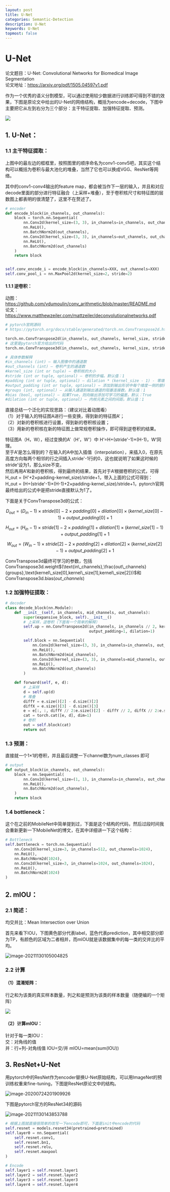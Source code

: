 ```yaml
---
layout: post
title: U-Net
categories: Semantic-Detection
description: U-Net
keywords: U-Net
topmost: false
---
```


# U-Net

论文题目：U-Net: Convolutional Networks for Biomedical Image Segmentation<br/>论文地址：https://arxiv.org/pdf/1505.04597v1.pdf

作为一个优秀的语义分割模型，可以通过使用较少数据进行训练即可得到不错的效果，下图是原论文中给出的U-Net的网络结构，概括为encode+decode，下图中主要把它从左到右分为三个部分：主干特征提取、加强特征提取、预测。

![](https://raw.githubusercontent.com/Mateguo1/Pictures/master/img/WPS%E5%9B%BE%E7%89%87%E7%BC%96%E8%BE%91.png)



## 1. U-Net：

### 1.1  主干特征提取：

上图中的最左边的框框里，按照图里的顺序命名为conv1-conv5吧，其实这个结构可以概括为卷积与最大池化的堆叠，当然了它也可以换成VGG、ResNet等网络。

其中的conv1-conv4输出的feature map，都会被当作下一层的输入，并且和对应decode里面的部分进行特征融合（上采样+堆叠），至于卷积核尺寸和特征图的层数图上都表明的很清楚了，这里不在赘述了。

```python
# encoder
def encode_block(in_channels, out_channels):
    block = torch.nn.Sequential(
        nn.Conv2d(kernel_size=(3, 3), in_channels=in_channels, out_channels=out_channels), #BN层
        nn.ReLU(), 
        nn.BatchNorm2d(out_channels),
        nn.Conv2d(kernel_size=(3, 3), in_channels=out_channels, out_channels=out_channels),
        nn.ReLU(),
        nn.BatchNorm2d(out_channels)
    )
    return block


self.conv_encode_i = encode_block(in_channels=XXX, out_channels=XXX)
self.conv_pool_i = nn.MaxPool2d(kernel_size=2, stride=2)

```

#### 1.1.1 逆卷积：

动图：https://github.com/vdumoulin/conv_arithmetic/blob/master/README.md<br/>论文：https://www.matthewzeiler.com/mattzeiler/deconvolutionalnetworks.pdf

```python
# pytorch官网源码
# https://pytorch.org/docs/stable/generated/torch.nn.ConvTranspose2d.html#torch.nn.ConvTranspose2d

torch.nn.ConvTranspose2d(in_channels, out_channels, kernel_size, stride=1, padding=0, output_padding=0, groups=1, bias=True, dilation=1, padding_mode='zeros', device=None, dtype=None)
# 这里是pytorch官方给出的代码
torch.nn.ConvTranspose3d(in_channels, out_channels, kernel_size, stride=1, padding=0, output_padding=0, groups=1, bias=True, dilation=1, padding_mode='zeros', device=None, dtype=None)

# 具体参数解释
#in_channels (int) – 输入图像中的通道数
#out_channels (int) – 卷积产生的通道数
#kernel_size (int or tuple) – 卷积核的大小
#stride (int or tuple, optional) – 卷积的步幅。默认值：1
#padding (int or tuple, optional) – dilation * (kernel_size - 1) - 零填充将添加到输入中每个维度的两侧。默认值：0
#output_padding (int or tuple, optional) – 添加到输出形状中每个维度一侧的额外尺寸。默认值：0
#groups (int, optional) – 从输入通道到输出通道的阻塞连接数。默认值：1
#bias (bool, optional) – 如果True，则向输出添加可学习的偏差。默认：True
#dilation (int or tuple, optional) – 内核元素之间的间距。默认值：1
```

直接总结一个泛化的实现思路：（建议对比着动图看）<br/>
（1）对于输入的特征图A进行一些变换，得到新的特征图A‘；<br/>
（2）对新的卷积核进行设置，得到新的卷积核设置；<br/>
（3）用新的卷积核在新的特征图上做常规卷积操作，即可得到逆卷积的结果。

特征图A（H，W），经过变换的A’（H’，W'）中 H‘=H+(stride'-1)×(H-1)，W‘同理。<br/>至于A’是怎么得到的？在输入的A中加入插值（interpolation），来插入0，在原先高度方向每两个相邻的行之间插入stride'-1行的0，这也就说明了如果这时候的stride'设为1，那么size不变。<br/>然后再用A’和新的卷积核，得到最终的结果，首先对于A‘根据卷积的公式，可得H_out = (H'+2×padding-kernel_size)/stride+1，带入上面的公式可得到：H_out = (H+(stride'-1)×(H-1)+2×padding-kernel_size)/stride+1，pytorch官网最终给出的公式中是把stride直接默认为1了。

下面是关于ConvTranspose3d的公式：

$$ D_{out} = (D_{in}-1)×stride[0]-2×padding[0]+dilation[0]×(kernel\_size[0]-1)+output\_padding[0]+1$$

$$ H_{out} = (H_{in}-1)×stride[1]-2×padding[1]+dilation[1]×(kernel\_size[1]-1)+output\_padding[1]+1$$

$$ W_{out} = (W_{in}-1)×stride[2]-2×padding[2]+dilation[2]×(kernel\_size[2]-1)+output\_padding[2]+1$$

ConvTranspose3d最终可学习的参数，包括ConvTranspose3d.weight$(\text{in\_channels},\frac{out\_channels}{groups},\text{kernel\_size[0],kernel\_size[1],kernel\_size[2]})$和ConvTranspose3d.bias$(out\_channels)$

### 1.2 加强特征提取：

```python
# decoder
class decode_block(nn.Module):
    def __init__(self, in_channels, mid_channels, out_channels):
        super(expansive_block, self).__init__()
        # 上采样，逆卷积（下面有一个简单的解释）
        self.up = nn.ConvTranspose2d(in_channels, in_channels // 2, kernel_size=(3, 3), stride=2, padding=1,
                                     output_padding=1, dilation=1)

        self.block = nn.Sequential(
            nn.Conv2d(kernel_size=(3, 3), in_channels=in_channels, out_channels=mid_channels),
            nn.ReLU(),
            nn.BatchNorm2d(mid_channels),
            nn.Conv2d(kernel_size=(3, 3), in_channels=mid_channels, out_channels=out_channels),
            nn.ReLU(),
            nn.BatchNorm2d(out_channels)
        )

    def forward(self, e, d):
        # 上采样
        d = self.up(d)
        # 堆叠
        diffY = e.size()[2] - d.size()[2]
        diffX = e.size()[3] - d.size()[3]
        e = e[:, :, diffY // 2:e.size()[2] - diffY // 2, diffX // 2:e.size()[3] - diffX // 2]
        cat = torch.cat([e, d], dim=1)
        # 卷积
        out = self.block(cat)
        return out
```

### 1.3 预测：

直接就一个1×1的卷积，并且最后调整一下channel数为num_classes 即可

```python
# output
def output_block(in_channels, out_channels):
    block = nn.Sequential(
        nn.Conv2d(kernel_size=(1, 1), in_channels=in_channels, out_channels=out_channels),
        nn.ReLU(),
        nn.BatchNorm2d(out_channels),
    )
    return block
```

### 1.4 bottleneck：

这个在之前的MobileNet中简单提到过，下面是这个结构的代码，然后过段时间我会重新更新一下MobileNet的博文，在其中详细讲一下这个结构：

```python
# Bottleneck
self.bottleneck = torch.nn.Sequential(
	nn.Conv2d(kernel_size=3, in_channels=512, out_channels=1024),
	nn.ReLU(),
	nn.BatchNorm2d(1024),
	nn.Conv2d(kernel_size=3, in_channels=1024, out_channels=1024),
	nn.ReLU(),
	nn.BatchNorm2d(1024)
)
```



## 2. mIOU：

### 2.1 简述：

均交并比：Mean Intersection over Union

首先来看下IOU，下图黄色部分代表label，蓝色代表prediction，其中相交部分即为TP，有颜色的区域为二者相并，而mIOU就是该数据集中的每一类的交并比的平均。

![image-20211130105004825](https://raw.githubusercontent.com/Mateguo1/Pictures/master/img/image-20211130105004825.png)

### 2.2 计算

#### （1）混淆矩阵：

行之和为该类的真实样本数量，列之和是预测为该类的样本数量（随便编的一个矩阵）

![](https://raw.githubusercontent.com/Mateguo1/Pictures/master/img/image-20211130105806196.png)

#### （2）计算mIOU：

针对于每一类IOU：<br/>
交：对角线的值<br/>并：行+列-对角线值
IOU=交/并
mIOU=mean(sum(IOU))

## 3. ResNet+U-Net

用pytorch中的ResNet作为encoder替换U-Net原始结构，可以用ImageNet的预训练权重来fine-tuning，下图是ResNet原论文中的结构。

![image-20200724201909926](https://mateguo1.github.io/assets/img/image-20200724201909926.png)

下图是pytorch官方的ResNet34的源码

![image-20211130143853788](https://raw.githubusercontent.com/Mateguo1/Pictures/master/img/image-20211130143853788.png)

```python
# 根据上图就直接很简单的改写一下encode即可，下面是init中encode的代码
self.resnet = models.resnet34(pretrained=pretrained)
self.layer0 = nn.Sequential(
	self.resnet.conv1,
	self.resnet.bn1,
	self.resnet.relu,
	self.resnet.maxpool
)

# Encode
self.layer1 = self.resnet.layer1
self.layer2 = self.resnet.layer2
self.layer3 = self.resnet.layer3
self.layer4 = self.resnet.layer4
```

